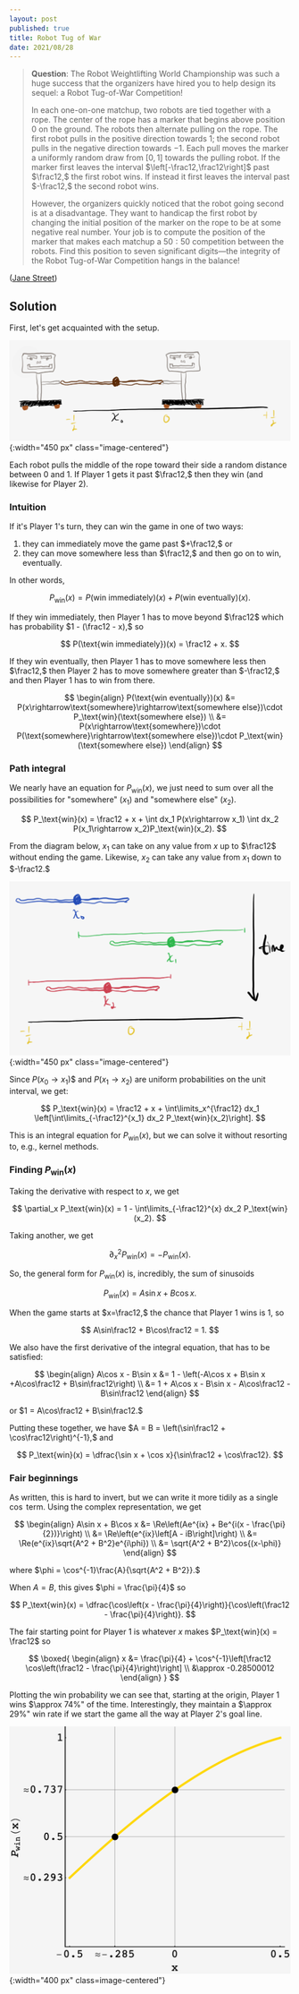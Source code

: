```yaml
---
layout: post
published: true
title: Robot Tug of War
date: 2021/08/28
---
```


>**Question**: The Robot Weightlifting World Championship was such a huge success that the organizers have hired you to help design its sequel: a Robot Tug-of-War Competition!
>
>In each one-on-one matchup, two robots are tied together with a rope. The center of the rope has a marker that begins above position 0 on the ground. The robots then alternate pulling on the rope. The first robot pulls in the positive direction towards 1; the second robot pulls in the negative direction towards $-1.$ Each pull moves the marker a uniformly random draw from $\left[0,1\right]$ towards the pulling robot. If the marker first leaves the interval $\left[-\frac12,\frac12\right]$ past $\frac12,$ the first robot wins. If instead it first leaves the interval past $-\frac12,$ the second robot wins.
>
>However, the organizers quickly noticed that the robot going second is at a disadvantage. They want to handicap the first robot by changing the initial position of the marker on the rope to be at some negative real number. Your job is to compute the position of the marker that makes each matchup a $50:50$ competition between the robots. Find this position to seven significant digits—the integrity of the Robot Tug-of-War Competition hangs in the balance!

<!--more-->

([Jane Street](https://www.janestreet.com/puzzles/current-puzzle/))

## Solution

First, let's get acquainted with the setup. 

![](/img/2021-08-28-tug-of-war-diagram.png){:width="450 px" class="image-centered"}

Each robot pulls the middle of the rope toward their side a random distance between $0$ and $1.$ If Player 1 gets it past $\frac12,$ then they win (and likewise for Player 2). 

<!-- This means that each player has the potential to end the game in one turn (since $\frac12 - \left(-\frac12\right) = 1$).  -->

### Intuition

If it's Player 1's turn, they can win the game in one of two ways:

1. they can immediately move the game past $+\frac12,$ or
2. they can move somewhere less than $\frac12,$ and then go on to win, eventually.

In other words,

$$
P_\text{win}(x) = P(\text{win immediately})(x) + P(\text{win eventually})(x).
$$

If they win immediately, then Player 1 has to move beyond $\frac12$ which has probability $1 - (\frac12 - x),$ so

$$
P(\text{win immediately})(x) = \frac12 + x.
$$

If they win eventually, then Player 1 has to move somewhere less then $\frac12,$ then Player 2 has to move somewhere greater than $-\frac12,$ and then Player 1 has to win from there. 

$$
\begin{align}
P(\text{win eventually})(x) &= P(x\rightarrow\text{somewhere}\rightarrow\text{somewhere else})\cdot P_\text{win}(\text{somewhere else}) \\
&= P(x\rightarrow\text{somewhere})\cdot P(\text{somewhere}\rightarrow\text{somewhere else})\cdot P_\text{win}(\text{somewhere else})
\end{align}
$$

### Path integral

We nearly have an equation for $P_\text{win}(x),$ we just need to sum over all the possibilities for $\text{"somewhere"}$ ($x_1$) and $\text{"somewhere else"}$ ($x_2$).

$$
P_\text{win}(x) = \frac12 + x + \int dx_1 P(x\rightarrow x_1) \int dx_2 P(x_1\rightarrow x_2)P_\text{win}(x_2).
$$

From the diagram below, $x_1$ can take on any value from $x$ up to $\frac12$ without ending the game. Likewise, $x_2$ can take any value from $x_1$ down to $-\frac12.$ 

![](/img/2021-08-28-tug-of-war-integration-bounds.png){:width="450 px" class="image-centered"}

Since $P(x_0\rightarrow x_1$)$ and $P(x_1\rightarrow x_2)$ are uniform probabilities on the unit interval, we get:

$$
P_\text{win}(x) = \frac12 + x + \int\limits_x^{\frac12} dx_1 \left[\int\limits_{-\frac12}^{x_1} dx_2 P_\text{win}(x_2)\right].
$$

This is an integral equation for $P_\text{win}(x),$ but we can solve it without resorting to, e.g., kernel methods.

### Finding $P_\text{win}(x)$

Taking the derivative with respect to $x,$ we get

$$
\partial_x P_\text{win}(x) = 1 - \int\limits_{-\frac12}^{x} dx_2 P_\text{win}(x_2).
$$

Taking another, we get

$$
\partial_x^2 P_\text{win}(x) = - P_\text{win}(x).
$$

So, the general form for $P_\text{win}(x)$ is, incredibly, the sum of sinusoids

$$
P_\text{win}(x) = A\sin x + B\cos x.
$$

When the game starts at $x=\frac12,$ the chance that Player 1 wins is $1,$ so 

$$
A\sin\frac12 + B\cos\frac12 = 1.
$$

We also have the first derivative of the integral equation, that has to be satisfied:

$$
\begin{align}
A\cos x - B\sin x &= 1 - \left(-A\cos x + B\sin x +A\cos\frac12 + B\sin\frac12\right) \\
&= 1 + A\cos x - B\sin x - A\cos\frac12 - B\sin\frac12
\end{align}
$$

or $1 = A\cos\frac12 + B\sin\frac12.$

Putting these together, we have $A = B = \left(\sin\frac12 + \cos\frac12\right)^{-1},$ and

$$
P_\text{win}(x) = \dfrac{\sin x + \cos x}{\sin\frac12 + \cos\frac12}.
$$

### Fair beginnings

As written, this is hard to invert, but we can write it more tidily as a single $\cos$ term. Using the complex representation, we get

$$
\begin{align}
A\sin x + B\cos x &= \Re\left(Ae^{ix} + Be^{i(x - \frac{\pi}{2})}\right) \\ 
&= \Re\left(e^{ix}\left[A - iB\right]\right) \\
&= \Re(e^{ix}\sqrt{A^2 + B^2}e^{i\phi}) \\
&= \sqrt{A^2 + B^2}\cos{(x-\phi)}
\end{align}
$$

where $\phi = \cos^{-1}\frac{A}{\sqrt{A^2 + B^2}}.$

When $A=B,$ this gives $\phi = \frac{\pi}{4}$ so

$$
P_\text{win}(x) = \dfrac{\cos\left(x - \frac{\pi}{4}\right)}{\cos\left(\frac12 - \frac{\pi}{4}\right)}.
$$

The fair starting point for Player 1 is whatever $x$ makes $P_\text{win}(x) = \frac12$ so

$$
\boxed{
\begin{align}
x &= \frac{\pi}{4} + \cos^{-1}\left[\frac12 \cos\left(\frac12 - \frac{\pi}{4}\right)\right] \\
&\approx -0.28500012
\end{align}
}
$$

Plotting the win probability we can see that, starting at the origin, Player 1 wins $\approx 74%" of the time. Interestingly, they maintain a $\approx 29%" win rate if we start the game all the way at Player 2's goal line.

![](/img/2021-08-28-js-tug-of-war.png){:width="400 px" class=image-centered"}

<br>
